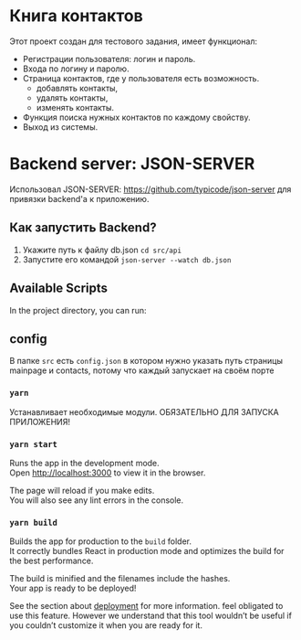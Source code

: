 # Книга контактов 
Этот проект создан для тестового задания, имеет функционал: 
- Регистрации пользователя: логин и пароль.
- Входа по логину и паролю.
- Страница контактов, где у пользователя есть возможность.
  - добавлять контакты, 
  - удалять контакты, 
  - изменять контакты.
- Функция поиска нужных контактов по каждому свойству.
- Выход из системы.

                                      
# Backend server: JSON-SERVER 
Использовал JSON-SERVER: https://github.com/typicode/json-server для привязки backend'а к приложению. 
## Как запустить Backend?
1) Укажите путь к файлу db.json
`cd src/api`
2) Запустите его командой
`json-server --watch db.json`

## Available Scripts

In the project directory, you can run:

## config
В папке `src` есть `config.json` в котором нужно указать путь страницы mainpage и contacts, потому что каждый запускает на своём порте 

### `yarn`
Устанавливает необходимые модули. ОБЯЗАТЕЛЬНО ДЛЯ ЗАПУСКА ПРИЛОЖЕНИЯ!

### `yarn start`
Runs the app in the development mode.\
Open [http://localhost:3000](http://localhost:3000) to view it in the browser.

The page will reload if you make edits.\
You will also see any lint errors in the console.

### `yarn build`

Builds the app for production to the `build` folder.\
It correctly bundles React in production mode and optimizes the build for the best performance.

The build is minified and the filenames include the hashes.\
Your app is ready to be deployed!

See the section about [deployment](https://facebook.github.io/create-react-app/docs/deployment) for more information.
feel obligated to use this feature. However we understand that this tool wouldn’t be useful if you couldn’t customize it when you are ready for it.




